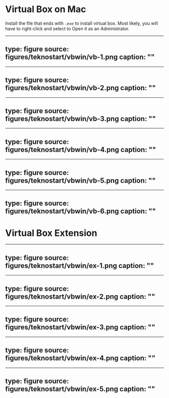 
# Virtual Box on Mac

Install the file that ends with `.exe` to install virtual box. Most likely, you will have to right-click and select to Open it as an Administrator.

---
type: figure
source: figures/teknostart/vbwin/vb-1.png
caption: ""
---

---
type: figure
source: figures/teknostart/vbwin/vb-2.png
caption: ""
---

---
type: figure
source: figures/teknostart/vbwin/vb-3.png
caption: ""
---

---
type: figure
source: figures/teknostart/vbwin/vb-4.png
caption: ""
---

---
type: figure
source: figures/teknostart/vbwin/vb-5.png
caption: ""
---

---
type: figure
source: figures/teknostart/vbwin/vb-6.png
caption: ""
---


# Virtual Box Extension



---
type: figure
source: figures/teknostart/vbwin/ex-1.png
caption: ""
---

---
type: figure
source: figures/teknostart/vbwin/ex-2.png
caption: ""
---

---
type: figure
source: figures/teknostart/vbwin/ex-3.png
caption: ""
---

---
type: figure
source: figures/teknostart/vbwin/ex-4.png
caption: ""
---

---
type: figure
source: figures/teknostart/vbwin/ex-5.png
caption: ""
---